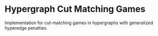# Hypergraph Cut Matching Games

Implementation for cut-matching games in hypergraphs with generalized hyperedge penalties.